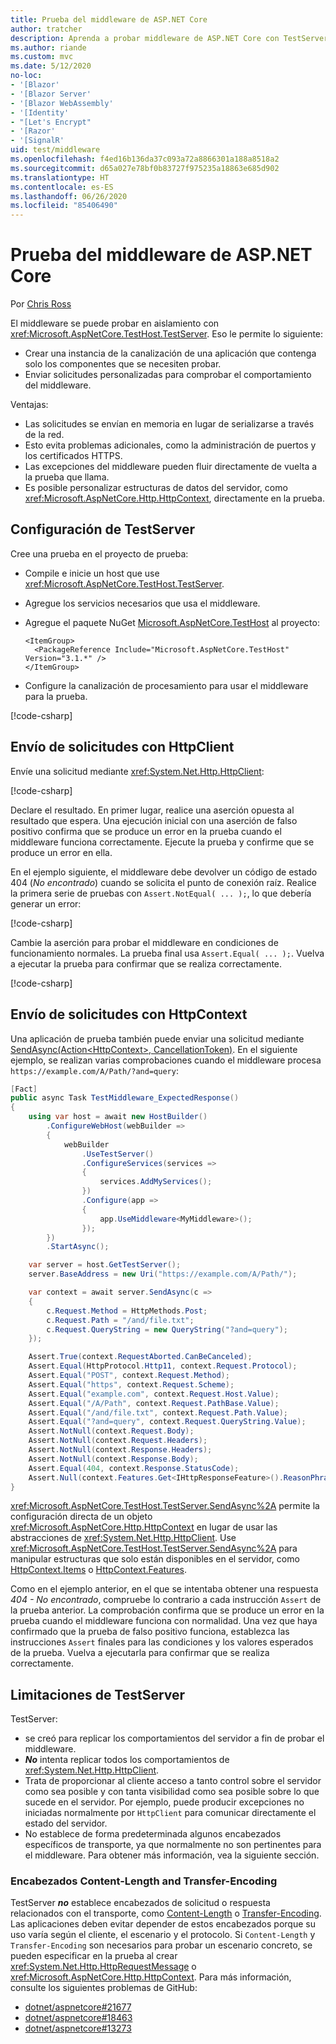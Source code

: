 ```yaml
---
title: Prueba del middleware de ASP.NET Core
author: tratcher
description: Aprenda a probar middleware de ASP.NET Core con TestServer.
ms.author: riande
ms.custom: mvc
ms.date: 5/12/2020
no-loc:
- '[Blazor'
- '[Blazor Server'
- '[Blazor WebAssembly'
- '[Identity'
- "[Let's Encrypt"
- '[Razor'
- '[SignalR'
uid: test/middleware
ms.openlocfilehash: f4ed16b136da37c093a72a8866301a188a8518a2
ms.sourcegitcommit: d65a027e78bf0b83727f975235a18863e685d902
ms.translationtype: HT
ms.contentlocale: es-ES
ms.lasthandoff: 06/26/2020
ms.locfileid: "85406490"
---
```

# <a name="test-aspnet-core-middleware"></a>Prueba del middleware de ASP.NET Core

Por [Chris Ross](https://github.com/Tratcher)

El middleware se puede probar en aislamiento con <xref:Microsoft.AspNetCore.TestHost.TestServer>. Eso le permite lo siguiente:

* Crear una instancia de la canalización de una aplicación que contenga solo los componentes que se necesiten probar.
* Enviar solicitudes personalizadas para comprobar el comportamiento del middleware.

Ventajas:

* Las solicitudes se envían en memoria en lugar de serializarse a través de la red.
* Esto evita problemas adicionales, como la administración de puertos y los certificados HTTPS.
* Las excepciones del middleware pueden fluir directamente de vuelta a la prueba que llama.
* Es posible personalizar estructuras de datos del servidor, como <xref:Microsoft.AspNetCore.Http.HttpContext>, directamente en la prueba.

## <a name="set-up-the-testserver"></a>Configuración de TestServer

Cree una prueba en el proyecto de prueba:

* Compile e inicie un host que use <xref:Microsoft.AspNetCore.TestHost.TestServer>.
* Agregue los servicios necesarios que usa el middleware.
* Agregue el paquete NuGet [Microsoft.AspNetCore.TestHost](https://www.nuget.org/packages/Microsoft.AspNetCore.TestHost/) al proyecto:
  
  ```dotnetcli
  <ItemGroup>
    <PackageReference Include="Microsoft.AspNetCore.TestHost" Version="3.1.*" />
  </ItemGroup>
  ```

* Configure la canalización de procesamiento para usar el middleware para la prueba.

[!code-csharp[](middleware/samples_snapshot/3.x/setup.cs?highlight=4-18)]

## <a name="send-requests-with-httpclient"></a>Envío de solicitudes con HttpClient
Envíe una solicitud mediante <xref:System.Net.Http.HttpClient>:

[!code-csharp[](middleware/samples_snapshot/3.x/request.cs?highlight=20)]

Declare el resultado. En primer lugar, realice una aserción opuesta al resultado que espera. Una ejecución inicial con una aserción de falso positivo confirma que se produce un error en la prueba cuando el middleware funciona correctamente. Ejecute la prueba y confirme que se produce un error en ella.

En el ejemplo siguiente, el middleware debe devolver un código de estado 404 (*No encontrado*) cuando se solicita el punto de conexión raíz. Realice la primera serie de pruebas con `Assert.NotEqual( ... );`, lo que debería generar un error:

[!code-csharp[](middleware/samples_snapshot/3.x/false-failure-check.cs?highlight=22)]

Cambie la aserción para probar el middleware en condiciones de funcionamiento normales. La prueba final usa `Assert.Equal( ... );`. Vuelva a ejecutar la prueba para confirmar que se realiza correctamente.

[!code-csharp[](middleware/samples_snapshot/3.x/final-test.cs?highlight=22)]

## <a name="send-requests-with-httpcontext"></a>Envío de solicitudes con HttpContext

Una aplicación de prueba también puede enviar una solicitud mediante [SendAsync(Action\<HttpContext>, CancellationToken)](xref:Microsoft.AspNetCore.TestHost.TestServer.SendAsync%2A). En el siguiente ejemplo, se realizan varias comprobaciones cuando el middleware procesa `https://example.com/A/Path/?and=query`:

```csharp
[Fact]
public async Task TestMiddleware_ExpectedResponse()
{
    using var host = await new HostBuilder()
        .ConfigureWebHost(webBuilder =>
        {
            webBuilder
                .UseTestServer()
                .ConfigureServices(services =>
                {
                    services.AddMyServices();
                })
                .Configure(app =>
                {
                    app.UseMiddleware<MyMiddleware>();
                });
        })
        .StartAsync();

    var server = host.GetTestServer();
    server.BaseAddress = new Uri("https://example.com/A/Path/");

    var context = await server.SendAsync(c =>
    {
        c.Request.Method = HttpMethods.Post;
        c.Request.Path = "/and/file.txt";
        c.Request.QueryString = new QueryString("?and=query");
    });

    Assert.True(context.RequestAborted.CanBeCanceled);
    Assert.Equal(HttpProtocol.Http11, context.Request.Protocol);
    Assert.Equal("POST", context.Request.Method);
    Assert.Equal("https", context.Request.Scheme);
    Assert.Equal("example.com", context.Request.Host.Value);
    Assert.Equal("/A/Path", context.Request.PathBase.Value);
    Assert.Equal("/and/file.txt", context.Request.Path.Value);
    Assert.Equal("?and=query", context.Request.QueryString.Value);
    Assert.NotNull(context.Request.Body);
    Assert.NotNull(context.Request.Headers);
    Assert.NotNull(context.Response.Headers);
    Assert.NotNull(context.Response.Body);
    Assert.Equal(404, context.Response.StatusCode);
    Assert.Null(context.Features.Get<IHttpResponseFeature>().ReasonPhrase);
}
```

<xref:Microsoft.AspNetCore.TestHost.TestServer.SendAsync%2A> permite la configuración directa de un objeto <xref:Microsoft.AspNetCore.Http.HttpContext> en lugar de usar las abstracciones de <xref:System.Net.Http.HttpClient>. Use <xref:Microsoft.AspNetCore.TestHost.TestServer.SendAsync%2A> para manipular estructuras que solo están disponibles en el servidor, como [HttpContext.Items](xref:Microsoft.AspNetCore.Http.HttpContext.Items) o [HttpContext.Features](xref:Microsoft.AspNetCore.Http.HttpContext.Features).

Como en el ejemplo anterior, en el que se intentaba obtener una respuesta *404 - No encontrado*, compruebe lo contrario a cada instrucción `Assert` de la prueba anterior. La comprobación confirma que se produce un error en la prueba cuando el middleware funciona con normalidad. Una vez que haya confirmado que la prueba de falso positivo funciona, establezca las instrucciones `Assert` finales para las condiciones y los valores esperados de la prueba. Vuelva a ejecutarla para confirmar que se realiza correctamente.

## <a name="testserver-limitations"></a>Limitaciones de TestServer

TestServer:

* se creó para replicar los comportamientos del servidor a fin de probar el middleware.
* ***No*** intenta replicar todos los comportamientos de <xref:System.Net.Http.HttpClient>.
* Trata de proporcionar al cliente acceso a tanto control sobre el servidor como sea posible y con tanta visibilidad como sea posible sobre lo que sucede en el servidor. Por ejemplo, puede producir excepciones no iniciadas normalmente por `HttpClient` para comunicar directamente el estado del servidor.
* No establece de forma predeterminada algunos encabezados específicos de transporte, ya que normalmente no son pertinentes para el middleware. Para obtener más información, vea la siguiente sección.

### <a name="content-length-and-transfer-encoding-headers"></a>Encabezados Content-Length and Transfer-Encoding

TestServer ***no*** establece encabezados de solicitud o respuesta relacionados con el transporte, como [Content-Length](https://developer.mozilla.org/docs/Web/HTTP/Headers/Content-Length) o [Transfer-Encoding](https://developer.mozilla.org/docs/Web/HTTP/Headers/Transfer-Encoding). Las aplicaciones deben evitar depender de estos encabezados porque su uso varía según el cliente, el escenario y el protocolo. Si `Content-Length` y `Transfer-Encoding` son necesarios para probar un escenario concreto, se pueden especificar en la prueba al crear <xref:System.Net.Http.HttpRequestMessage> o <xref:Microsoft.AspNetCore.Http.HttpContext>. Para más información, consulte los siguientes problemas de GitHub:

* [dotnet/aspnetcore#21677](https://github.com/dotnet/aspnetcore/issues/21677)
* [dotnet/aspnetcore#18463](https://github.com/dotnet/aspnetcore/issues/18463)
* [dotnet/aspnetcore#13273](https://github.com/dotnet/aspnetcore/issues/13273)
